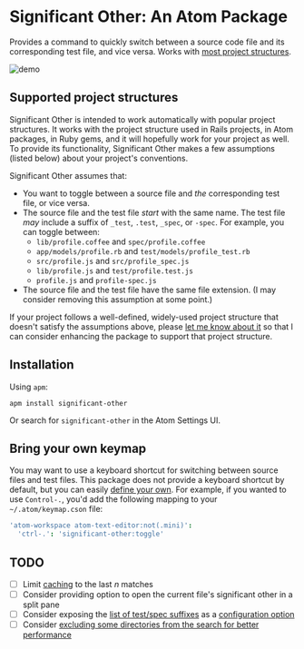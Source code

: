 # Significant Other: An Atom Package

Provides a command to quickly switch between a source code file and its corresponding test file, and vice versa. Works with [most project structures](#supported-project-structures).

![demo](https://cloud.githubusercontent.com/assets/2988/11921768/6825b086-a75c-11e5-87c3-5bbe899dce75.gif)

## Supported project structures

Significant Other is intended to work automatically with popular project structures. It works with the project structure used in Rails projects, in Atom packages, in Ruby gems, and it will hopefully work for your project as well. To provide its functionality, Significant Other makes a few assumptions (listed below) about your project's conventions.

Significant Other assumes that:

- You want to toggle between a source file and *the* corresponding test file, or vice versa.
- The source file and the test file *start* with the same name. The test file *may* include a suffix of `_test`, `.test`, `_spec`, or `-spec`. For example, you can toggle between:
    - `lib/profile.coffee` and `spec/profile.coffee`
    - `app/models/profile.rb` and `test/models/profile_test.rb`
    - `src/profile.js` and `src/profile_spec.js`
    - `lib/profile.js` and `test/profile.test.js`
    - `profile.js` and `profile-spec.js`
- The source file and the test file have the same file extension. (I may consider removing this assumption at some point.)

If your project follows a well-defined, widely-used project structure that doesn't satisfy the assumptions above, please [let me know about it][open-an-issue] so that I can consider enhancing the package to support that project structure.

## Installation

Using `apm`:

```
apm install significant-other
```

Or search for `significant-other` in the Atom Settings UI.

## Bring your own keymap

You may want to use a keyboard shortcut for switching between source files and test files. This package does not provide a keyboard shortcut by default, but you can easily [define your own][atom-keymaps]. For example, if you wanted to use `Control-.`, you'd add the following mapping to your `~/.atom/keymap.cson` file:

```cson
'atom-workspace atom-text-editor:not(.mini)':
  'ctrl-.': 'significant-other:toggle'
```

## TODO

- [ ] Limit [caching](https://github.com/jasonrudolph/significant-other/blob/6a19b044b2d9c8fc268e3f9dac6d4f65d943b26c/lib/significant-other.js#L55-L57) to the last _n_ matches
- [ ] Consider providing option to open the current file's significant other in a split pane
- [ ] Consider exposing the [list of test/spec suffixes](https://github.com/jasonrudolph/significant-other/blob/e6abd32868203726dcc43b3542b73804e1b2515e/lib/matchmaker.coffee#L169) as a [configuration option](https://atom.io/docs/v1.3.2/behind-atom-configuration-api)
- [ ] Consider [excluding some directories from the search for better performance](https://github.com/jasonrudolph/significant-other/blob/9f64d09a0012ff39737251f1e76e34c4ccb26fdb/lib/matchmaker.coffee#L92-L98)

[atom-keymaps]: https://atom.io/docs/v1.3.2/using-atom-basic-customization#customizing-key-bindings
[open-an-issue]: https://github.com/jasonrudolph/significant-other/issues/new
